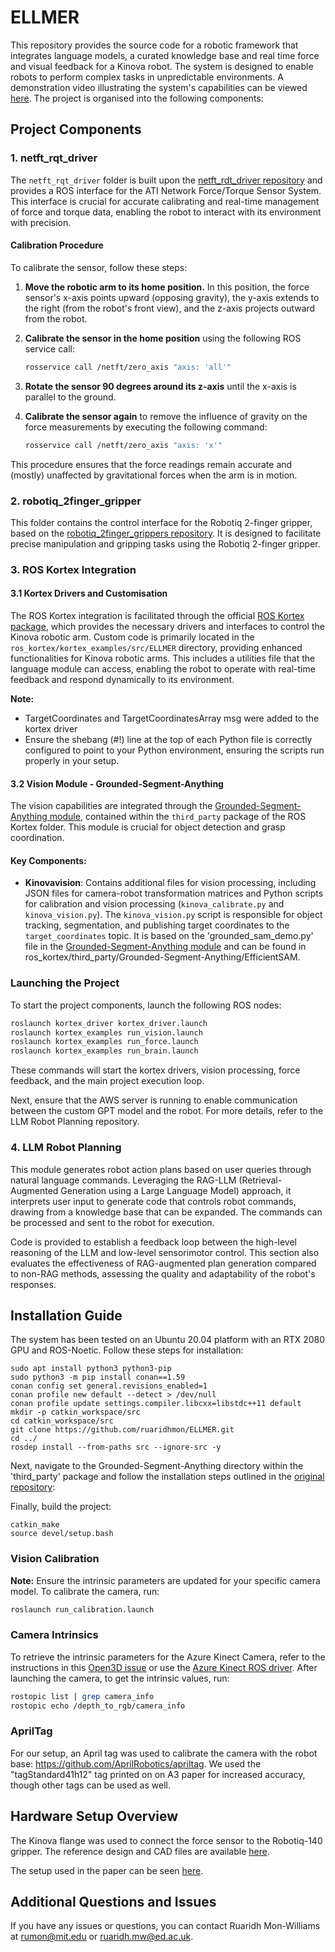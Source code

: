 # ELLMER

This repository provides the source code for a robotic framework that integrates language models, a curated knowledge base and real time force and visual feedback for a Kinova robot. The system is designed to enable robots to perform complex tasks in unpredictable environments. A demonstration video illustrating the system's capabilities can be viewed [here](https://www.youtube.com/watch?v=WiLEw9Zu2MA). The project is organised into the following components:

## Project Components

### 1. netft_rqt_driver

The `netft_rqt_driver` folder is built upon the [netft_rdt_driver repository](https://github.com/joaomoura24/netft_rdt_driver) and provides a ROS interface for the ATI Network Force/Torque Sensor System. This interface is crucial for accurate calibrating and real-time management of force and torque data, enabling the robot to interact with its environment with precision.

#### Calibration Procedure

To calibrate the sensor, follow these steps:

1. **Move the robotic arm to its home position.** In this position, the force sensor's x-axis points upward (opposing gravity), the y-axis extends to the right (from the robot's front view), and the z-axis projects outward from the robot.

2. **Calibrate the sensor in the home position** using the following ROS service call:

    ```bash
    rosservice call /netft/zero_axis "axis: 'all'"
    ```

3. **Rotate the sensor 90 degrees around its z-axis** until the x-axis is parallel to the ground.

4. **Calibrate the sensor again** to remove the influence of gravity on the force measurements by executing the following command:

    ```bash
    rosservice call /netft/zero_axis "axis: 'x'"
    ```

This procedure ensures that the force readings remain accurate and (mostly) unaffected by gravitational forces when the arm is in motion.

### 2. robotiq_2finger_gripper

This folder contains the control interface for the Robotiq 2-finger gripper, based on the [robotiq_2finger_grippers repository](https://github.com/ipab-slmc/robotiq_2finger_grippers). It is designed to facilitate precise manipulation and gripping tasks using the Robotiq 2-finger gripper.

### 3. ROS Kortex Integration

#### 3.1 Kortex Drivers and Customisation

The ROS Kortex integration is facilitated through the official [ROS Kortex package](https://github.com/Kinovarobotics/ros_kortex), which provides the necessary drivers and interfaces to control the Kinova robotic arm. Custom code is primarily located in the `ros_kortex/kortex_examples/src/ELLMER` directory, providing enhanced functionalities for Kinova robotic arms. This includes a utilities file that the language module can access, enabling the robot to operate with real-time feedback and respond dynamically to its environment.


**Note:**
- TargetCoordinates and TargetCoordinatesArray msg were added to the kortex driver
- Ensure the shebang (#!) line at the top of each Python file is correctly configured to point to your Python environment, ensuring the scripts run properly in your setup.

#### 3.2 Vision Module - Grounded-Segment-Anything

The vision capabilities are integrated through the [Grounded-Segment-Anything module](https://github.com/IDEA-Research/Grounded-Segment-Anything), contained within the `third_party` package of the ROS Kortex folder. This module is crucial for object detection and grasp coordination.

#### Key Components:

- **Kinovavision**: Contains additional files for vision processing, including JSON files for camera-robot transformation matrices and Python scripts for calibration and vision processing (`kinova_calibrate.py` and `kinova_vision.py`). The `kinova_vision.py` script is responsible for object tracking, segmentation, and publishing target coordinates to the `target_coordinates` topic. It is based on the 'grounded_sam_demo.py' file in the [Grounded-Segment-Anything module](https://github.com/IDEA-Research/Grounded-Segment-Anything) and can be found in ros_kortex/third_party/Grounded-Segment-Anything/EfficientSAM.

### Launching the Project

To start the project components, launch the following ROS nodes:

```bash
roslaunch kortex_driver kortex_driver.launch
roslaunch kortex_examples run_vision.launch
roslaunch kortex_examples run_force.launch
roslaunch kortex_examples run_brain.launch
```

These commands will start the kortex drivers, vision processing, force feedback, and the main project execution loop.

Next, ensure that the AWS server is running to enable communication between the custom GPT model and the robot. For more details, refer to the LLM Robot Planning repository.

### 4. LLM Robot Planning

This module generates robot action plans based on user queries through natural language commands. Leveraging the RAG-LLM (Retrieval-Augmented Generation using a Large Language Model) approach, it interprets user input to generate code that controls robot commands, drawing from a knowledge base that can be expanded. The commands can be processed and sent to the robot for execution.

Code is provided to establish a feedback loop between the high-level reasoning of the LLM and low-level sensorimotor control. This section also evaluates the effectiveness of RAG-augmented plan generation compared to non-RAG methods, assessing the quality and adaptability of the robot's responses.

## Installation Guide
The system has been tested on an Ubuntu 20.04 platform with an RTX 2080 GPU and ROS-Noetic. Follow these steps for installation:


    sudo apt install python3 python3-pip
    sudo python3 -m pip install conan==1.59
    conan config set general.revisions_enabled=1
    conan profile new default --detect > /dev/null
    conan profile update settings.compiler.libcxx=libstdc++11 default
    mkdir -p catkin_workspace/src
    cd catkin_workspace/src
    git clone https://github.com/ruaridhmon/ELLMER.git
    cd ../
    rosdep install --from-paths src --ignore-src -y

Next, navigate to the Grounded-Segment-Anything directory within the 'third_party' package and follow the installation steps outlined in the [original repository](https://github.com/IDEA-Research/Grounded-Segment-Anything?tab=readme-ov-file):


Finally, build the project:

    catkin_make
    source devel/setup.bash


### Vision Calibration

**Note:** Ensure the intrinsic parameters are updated for your specific camera model. To calibrate the camera, run:

```bash
roslaunch run_calibration.launch
```

### Camera Intrinsics
To retrieve the intrinsic parameters for the Azure Kinect Camera, refer to the instructions in this [Open3D issue](https://github.com/isl-org/Open3D/issues/1183) or use the [Azure Kinect ROS driver](https://github.com/microsoft/Azure_Kinect_ROS_Driver). After launching the camera, to get the intrinsic values, run:

```bash
rostopic list | grep camera_info
rostopic echo /depth_to_rgb/camera_info
```

### AprilTag

For our setup, an April tag was used to calibrate the camera with the robot base: https://github.com/AprilRobotics/apriltag. We used the "tagStandard41h12" tag printed on on A3 paper for increased accuracy, though other tags can be used as well.

## Hardware Setup Overview 
The Kinova flange was used to connect the force sensor to the Robotiq-140 gripper. The reference design and CAD files are available [here](https://artifactory.kinovaapps.com/artifactory/generic-documentation-public/Documentation/Gen3/CADS%20%26%20Drawings/End_Effector_Reference_Design.zip). <p>The setup used in the paper can be seen <a href="images/set-up.png" target="_blank">here</a>.</p>


## Additional Questions and Issues
If you have any issues or questions, you can contact Ruaridh Mon-Williams at rumon@mit.edu or ruaridh.mw@ed.ac.uk. 